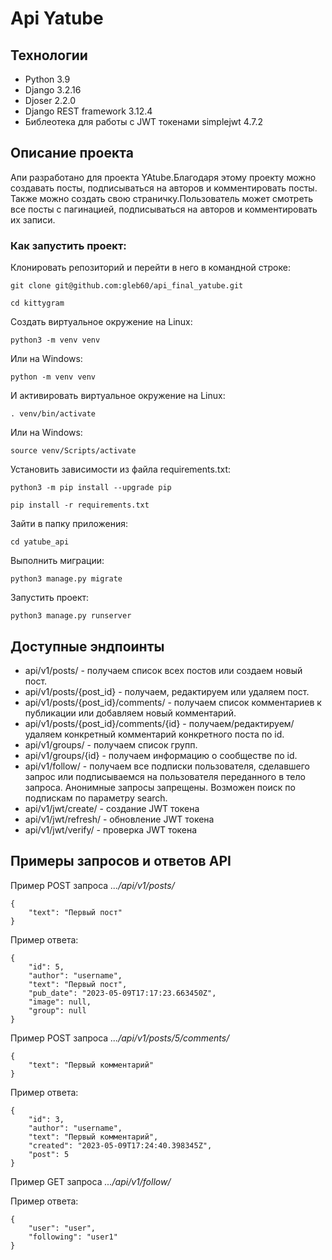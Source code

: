 # Api Yatube
## Технологии
- Python 3.9
- Django 3.2.16
- Djoser 2.2.0
- Django REST framework 3.12.4
- Библеотека для работы с JWT токенами simplejwt 4.7.2
## Описание проекта
Апи разработано для проекта YAtube.Благодаря этому проекту можно создавать посты, подписываться на авторов и комментировать посты.
Также можно создать свою страничку.Пользователь может смотреть все посты с пагинацией, подписываться на авторов и комментировать их записи.

### Как запустить проект:

Клонировать репозиторий и перейти в него в командной строке:

```
git clone git@github.com:gleb60/api_final_yatube.git
```

```
cd kittygram
```

Cоздать виртуальное окружение на Linux:

```
python3 -m venv venv
```

Или на Windows:

```
python -m venv venv
```

И активировать виртуальное окружение на Linux:
```
. venv/bin/activate
```
Или на Windows:
```
source venv/Scripts/activate
```
Установить зависимости из файла requirements.txt:

```
python3 -m pip install --upgrade pip
```

```
pip install -r requirements.txt
```
Зайти в папку приложения:
```
cd yatube_api
```
Выполнить миграции:

```
python3 manage.py migrate
```

Запустить проект:

```
python3 manage.py runserver
```

## Доступные эндпоинты

- api/v1/posts/ - получаем список всех постов или создаем новый пост.
- api/v1/posts/{post_id} - получаем, редактируем или удаляем пост.
- api/v1/posts/{post_id}/comments/ - получаем список комментариев к публикации или добавляем новый комментарий.
- api/v1/posts/{post_id}/comments/{id} - получаем/редактируем/удаляем конкретный комментарий конкретного поста по id.
- api/v1/groups/ - получаем список групп.
- api/v1/groups/{id} - получаем информацию о сообществе по id.
- api/v1/follow/ - получаем все подписки пользователя, сделавшего запрос или подписываемся на пользователя переданного в тело запроса.
Анонимные запросы запрещены. Возможен поиск по подпискам по параметру search.
- api/v1/jwt/create/ - создание JWT токена
- api/v1/jwt/refresh/ - обновление JWT токена
- api/v1/jwt/verify/ - проверка JWT токена

## Примеры запросов и ответов API
Пример POST запроса 
_.../api/v1/posts/_
```
{
    "text": "Первый пост"
}
```
Пример ответа:
```
{
    "id": 5,
    "author": "username",
    "text": "Первый пост",
    "pub_date": "2023-05-09T17:17:23.663450Z",
    "image": null,
    "group": null
}
```
Пример POST запроса 
_.../api/v1/posts/5/comments/_
```
{
    "text": "Первый комментарий"
}
```
Пример ответа:
```
{
    "id": 3,
    "author": "username",
    "text": "Первый комментарий",
    "created": "2023-05-09T17:24:40.398345Z",
    "post": 5
}
```

Пример GET запроса _.../api/v1/follow/_

Пример ответа:
```
{
    "user": "user",
    "following": "user1"
}
```